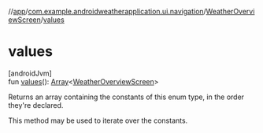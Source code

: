 //[app](../../../index.md)/[com.example.androidweatherapplication.ui.navigation](../index.md)/[WeatherOverviewScreen](index.md)/[values](values.md)

# values

[androidJvm]\
fun [values](values.md)(): [Array](https://kotlinlang.org/api/latest/jvm/stdlib/kotlin/-array/index.html)&lt;[WeatherOverviewScreen](index.md)&gt;

Returns an array containing the constants of this enum type, in the order they're declared.

This method may be used to iterate over the constants.
